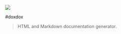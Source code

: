 [![](https://david-dm.org/neogeek/doxdox.svg)](https://david-dm.org/neogeek/doxdox/)

#doxdox

> HTML and Markdown documentation generator.
